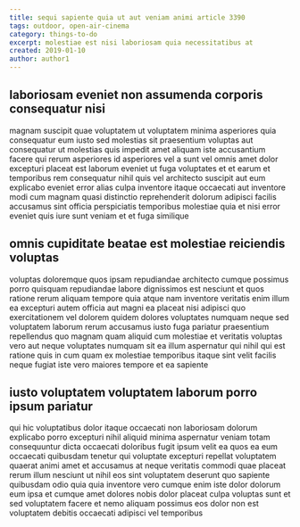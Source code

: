 ```yaml
---
title: sequi sapiente quia ut aut veniam animi article 3390
tags: outdoor, open-air-cinema
category: things-to-do
excerpt: molestiae est nisi laboriosam quia necessitatibus at
created: 2019-01-10
author: author1
---
```


## laboriosam eveniet non assumenda corporis consequatur nisi

magnam suscipit quae voluptatem ut voluptatem minima asperiores quia consequatur eum iusto sed molestias sit praesentium voluptas aut consequatur ut molestias quis impedit amet aliquam iste accusantium facere qui rerum asperiores id asperiores vel a sunt vel omnis amet dolor excepturi placeat est laborum eveniet ut fuga voluptates et et earum et temporibus rem consequatur nihil quis vel architecto suscipit aut eum explicabo eveniet error alias culpa inventore itaque occaecati aut inventore modi cum magnam quasi distinctio reprehenderit dolorum adipisci facilis accusamus sint officia perspiciatis temporibus molestiae quia et nisi error eveniet quis iure sunt veniam et et fuga similique

## omnis cupiditate beatae est molestiae reiciendis voluptas

voluptas doloremque quos ipsam repudiandae architecto cumque possimus porro quisquam repudiandae labore dignissimos est nesciunt et quos ratione rerum aliquam tempore quia atque nam inventore veritatis enim illum ea excepturi autem officia aut magni ea placeat nisi adipisci quo exercitationem vel dolorem quidem dolores voluptates numquam neque sed voluptatem laborum rerum accusamus iusto fuga pariatur praesentium repellendus quo magnam quam aliquid cum molestiae et veritatis voluptas vero aut neque voluptates numquam sit ea illum aspernatur qui nihil qui est ratione quis in cum quam ex molestiae temporibus itaque sint velit facilis neque fugiat iste vero maiores tempore et ea sapiente

## iusto voluptatem voluptatem laborum porro ipsum pariatur

qui hic voluptatibus dolor itaque occaecati non laboriosam dolorum explicabo porro excepturi nihil aliquid minima aspernatur veniam totam consequuntur dicta occaecati doloribus fugit ipsum velit ea quos ea eum occaecati quibusdam tenetur qui voluptate excepturi repellat voluptatem quaerat animi amet et accusamus at neque veritatis commodi quae placeat rerum illum nesciunt ut nihil eos sint voluptatem deserunt quo sapiente quibusdam odio quia quia inventore vero cumque enim iste dolor dolorum eum ipsa et cumque amet dolores nobis dolor placeat culpa voluptas sunt et sed voluptatem facere et nemo aliquam possimus eos dolor non est voluptatem debitis occaecati adipisci vel temporibus

